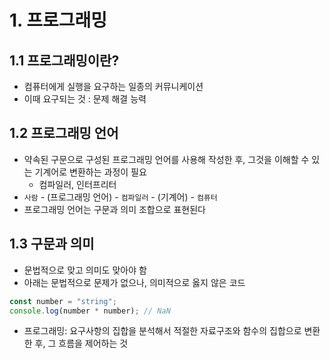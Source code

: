 # 1. 프로그래밍

## 1.1 프로그래밍이란?

- 컴퓨터에게 실행을 요구하는 일종의 커뮤니케이션
- 이때 요구되는 것 : 문제 해결 능력

## 1.2 프로그래밍 언어

- 약속된 구문으로 구성된 프로그래밍 언어를 사용해 작성한 후, 그것을 이해할 수 있는 기계어로 변환하는 과정이 필요
  - 컴파일러, 인터프리터
- `사람` - (프로그래밍 언어) - `컴파일러` - (기계어) - `컴퓨터`
- 프로그래밍 언어는 구문과 의미 조합으로 표현된다

## 1.3 구문과 의미

- 문법적으로 맞고 의미도 맞아야 함
- 아래는 문법적으로 문제가 없으나, 의미적으로 옳지 않은 코드

```js
const number = "string";
console.log(number * number); // NaN
```

- 프로그래밍: 요구사항의 집합을 분석해서 적절한 자료구조와 함수의 집합으로 변환한 후, 그 흐름을 제어하는 것
